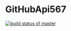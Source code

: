 # GitHubApi567
[![build status of master](https://travis-ci.org/TianCccc/GitHubApi567.svg?branch=HW05a_Mocking)](https://travis-ci.org/TianCccc/GitHubApi567)
